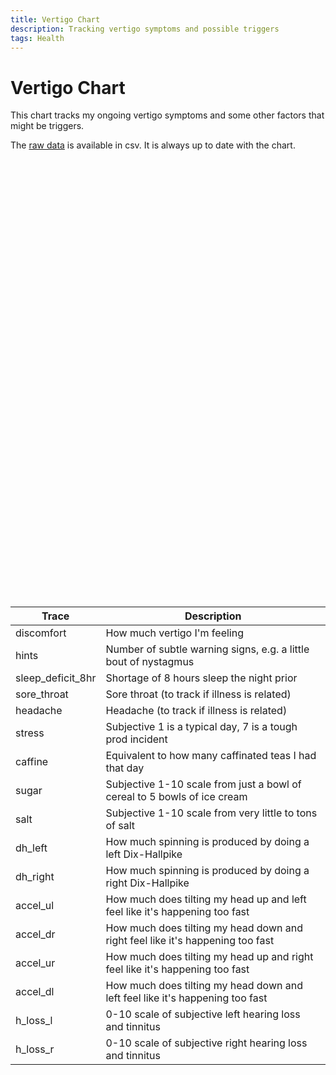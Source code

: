 ```yaml
---
title: Vertigo Chart
description: Tracking vertigo symptoms and possible triggers
tags: Health
---
```


# Vertigo Chart

This chart tracks my ongoing vertigo symptoms and some other factors that might be triggers.

The [raw data](/data/vertigo-chart.csv) is available in csv. It is always up to date with the chart.

<div id="vertigo" style="width:700px;height:700px;"></div>

 

<div style="font-size:8pt;">

| Trace  | Description  |
|--------|--------------|
| discomfort  | How much vertigo I'm feeling   |
| hints       | Number of subtle warning signs, e.g. a little bout of nystagmus |
| sleep_deficit_8hr       | Shortage of 8 hours sleep the night prior |
| sore_throat       | Sore throat (to track if illness is related) |
| headache       | Headache (to track if illness is related) |
| stress       | Subjective 1 is a typical day, 7 is a tough prod incident |
| caffine       | Equivalent to how many caffinated teas I had that day |
| sugar       | Subjective 1-10 scale from just a bowl of cereal to 5 bowls of ice cream |
| salt       | Subjective 1-10 scale from very little to tons of salt |
| dh_left       | How much spinning is produced by doing a left Dix-Hallpike |
| dh_right       | How much spinning is produced by doing a right Dix-Hallpike |
| accel_ul       | How much does tilting my head up and left feel like it's happening too fast |
| accel_dr       | How much does tilting my head down and right feel like it's happening too fast |
| accel_ur       | How much does tilting my head up and right feel like it's happening too fast |
| accel_dl       | How much does tilting my head down and left feel like it's happening too fast |
| h_loss_l       | 0-10 scale of subjective left hearing loss and tinnitus |
| h_loss_r       | 0-10 scale of subjective right hearing loss and tinnitus |

</div>

<script src="https://cdn.plot.ly/plotly-2.18.0.min.js"></script>
<script language="javascript">

function makeplot() {
  d3.csv("/data/vertigo-chart.csv", data => plotTransposedData(data))
}

function isATrace(propt) {
  return propt != "datetime"
}

function proptVisibility(propt) {
  if (propt == "discomfort") {
    return true
  } else {
    return 'legendonly'
  }
}
    
function plotTransposedData(allRows) {
  var traces = {};
  
  for (var propt in allRows[0]) {
    if (isATrace(propt)) {
      traces[propt] = {};
      traces[propt].name = propt;
      traces[propt].visible = proptVisibility(propt);
      traces[propt].x = [];
      traces[propt].y = [];
    }
  }
  
  for (var i=0; i < allRows.length; i++) {
    for (var propt in allRows[i] ) {
      if (isATrace(propt)) {
        traces[propt].x.push(allRows[i].datetime);
        traces[propt].y.push(allRows[i][propt]);
      }
    }
  }
  
  var traceList = [];
  for (var propt in traces) {
    traceList.push(traces[propt]);
  }
  
  var plotDiv = document.getElementById('vertigo');
  Plotly.newPlot(plotDiv, traceList, {margin: {t: 0}});

}

makeplot();

</script>
